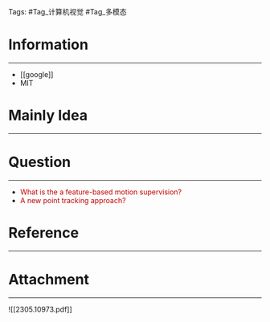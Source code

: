 Tags: #Tag_计算机视觉 #Tag_多模态 
# Information
---
- [[google]]
- MIT

# Mainly Idea
---

# Question
---
- <font color="#c00000">What is the a feature-based motion supervision?</font>
- <font color="#c00000">A new point tracking approach?</font>

# Reference
---


# Attachment
---
![[2305.10973.pdf]]